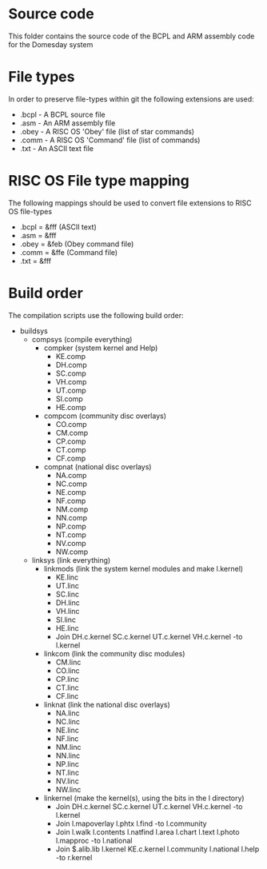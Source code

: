 # Source code
This folder contains the source code of the BCPL and ARM assembly code for the Domesday system

# File types
In order to preserve file-types within git the following extensions are used:

* .bcpl - A BCPL source file
* .asm - An ARM assembly file
* .obey - A RISC OS 'Obey' file (list of star commands)
* .comm - A RISC OS 'Command' file (list of commands)
* .txt - An ASCII text file

# RISC OS File type mapping
The following mappings should be used to convert file extensions to RISC OS file-types

* .bcpl = &fff (ASCII text)
* .asm = &fff
* .obey = &feb (Obey command file)
* .comm = &ffe (Command file)
* .txt = &fff

# Build order
The compilation scripts use the following build order:

* buildsys
	* compsys (compile everything)
		* compker (system kernel and Help)
			* KE.comp
			* DH.comp
			* SC.comp
			* VH.comp
			* UT.comp
			* SI.comp
			* HE.comp
		* compcom (community disc overlays)
			* CO.comp
			* CM.comp
			* CP.comp
			* CT.comp
			* CF.comp
		* compnat (national disc overlays)
			* NA.comp
			* NC.comp
			* NE.comp
			* NF.comp
			* NM.comp
			* NN.comp
			* NP.comp
			* NT.comp
			* NV.comp
			* NW.comp 
	* linksys (link everything)
		* linkmods (link the system kernel modules and make l.kernel)
			* KE.linc
			* UT.linc
			* SC.linc
			* DH.linc
			* VH.linc
			* SI.linc
			* HE.linc
			* Join DH.c.kernel SC.c.kernel UT.c.kernel VH.c.kernel -to l.kernel
		* linkcom (link the community disc modules)
			* CM.linc
			* CO.linc
			* CP.linc
			* CT.linc
			* CF.linc
		* linknat (link the national disc overlays)
			* NA.linc
			* NC.linc
			* NE.linc
			* NF.linc
			* NM.linc
			* NN.linc
			* NP.linc
			* NT.linc
			* NV.linc
			* NW.linc
		* linkernel (make the kernel(s), using the bits in the l directory)
			* Join DH.c.kernel SC.c.kernel UT.c.kernel VH.c.kernel -to l.kernel
			* Join l.mapoverlay l.phtx l.find -to l.community
			* Join l.walk l.contents l.natfind l.area l.chart l.text l.photo l.mapproc -to l.national
			* Join $.alib.lib l.kernel KE.c.kernel l.community l.national l.help -to r.kernel

